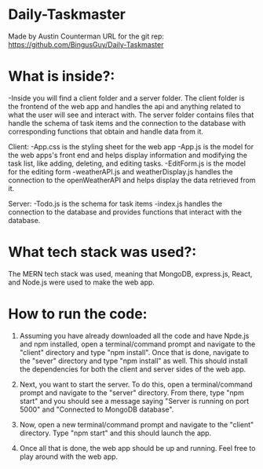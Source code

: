 # Daily-Taskmaster
Made by Austin Counterman
URL for the git rep: https://github.com/BingusGuy/Daily-Taskmaster

# What is inside?:
-Inside you will find a client folder and a server folder. The client folder is the frontend of the web app and handles the api and anything related to what the user will see and interact with. The server folder contains files that handle the schema of task items and the connection to the database with corresponding functions that obtain and handle data from it.

Client:
-App.css is the styling sheet for the web app
-App.js is the model for the web apps's front end and helps display information and modifying the task list, like adding, deleting, and editing tasks.
-EditForm.js is the model for the editing form
-weatherAPI.js and weatherDisplay.js handles the connection to the openWeatherAPI and helps display the data retrieved from it.

Server:
-Todo.js is the schema for task items
-index.js handles the connection to the database and provides functions that interact with the database.

# What tech stack was used?:
The MERN tech stack was used, meaning that MongoDB, express.js, React, and Node.js were used to make the web app.

# How to run the code:
1. Assuming you have already downloaded all the code and have Npde.js and npm installed, open a terminal/command prompt and navigate to the "client" directory and type "npm install". Once that is done, navigate to the "sever" directory and type "npm install" as well. This should install the dependencies for both the client and server sides of the web app.

2. Next, you want to start the server. To do this, open a terminal/command prompt and navigate to the "server" directory. From there, type "npm start" and you should see a message saying "Server is running on port 5000" and "Connected to MongoDB database".

3. Now, open a new terminal/command prompt and navigate to the "client" directory. Type "npm start" and this should launch the app.

4. Once all that is done, the web app should be up and running. Feel free to play around with the web app.